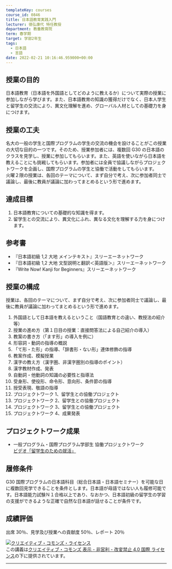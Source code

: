 ```yaml
---
templateKey: courses
course_id: 0846
title: 日本語教育実践入門
lecturer: 徳弘康代 特任教授
department: 教養教育院
term: 春学期
target: 学部2年生
tags:
  - 日本語
  - 言語
date: 2022-02-21 10:16:46.959000+00:00
---
```


## 授業の目的

日本語教育（日本語を外国語としてどのように教えるか）について実際の授業に参加しながら学びます。また、日本語教育の知識の獲得だけでなく、日本人学生と留学生の交流により、異文化理解を進め、グローバル人材としての基礎力を身につけます。

## 授業の工夫

名大の一般の学生と国際プログラムの学生の交流の機会を設けることがこの授業の大切な目的の一つです。そのため、授業参加者には、複数回 G30 の日本語のクラスを見学し、授業に参加してもらいます。また、英語を使いながら日本語を教えることにも挑戦してもらいます。参加者には全員で協議しながらプロジェクトワークを企画し、国際プログラムの学生と協働で活動をしてもらいます。  
火曜２限の授業は、各回のテーマについて、まず自分で考え、次に参加者同士で議論し、最後に教員が議論に加わってまとめるという形で進めます。

## 達成目標

1. 日本語教育についての基礎的な知識を得ます。
2. 留学生との交流により、異文化にふれ、異なる文化を理解する力を身につけます。

## 参考書

- 『日本語初級 1,2 大地 メインテキスト』スリーエーネットワーク
- 『日本語初級 1,2 大地 文型説明と翻訳＜英語版＞』スリーエーネットワーク
- 『Write Now! Kanji for Beginners』スリーエーネットワーク

## 授業の構成

授業は、各回のテーマについて、まず自分で考え、次に参加者同士で議論し、最後に教員が議論に加わってまとめるという形で進めます。

1. 外国語として日本語を教えるということ（国語教育との違い、教授法の紹介等）
2. 授業の進め方（第１日目の授業：直接問答法による自己紹介の導入）
3. 教案の書き方（「ます形」の導入を例に）
4. 形容詞・動詞の指導の概説
5. 「て形・た形」の指導、「辞書形・ない形」連体修飾の指導
6. 教案作成、模擬授業
7. 漢字の教え方（漢字圏、非漢字圏別の指導のポイント）
8. 漢字教材作成、発表
9. 自動詞・他動詞の知識の必要性と指導法
10. 受身形、使役形、命令形、意向形、条件節の指導
11. 授受表現、敬語の指導
12. プロジェクトワーク 1、留学生との協働プロジェクト
13. プロジェクトワーク 2、留学生との協働プロジェクト
14. プロジェクトワーク 3、留学生との協働プロジェクト
15. プロジェクトワーク 4、成果発表

## プロジェクトワーク成果

- 一般プログラム・国際プログラム学部生 協働プロジェクトワーク  
  [ビデオ「留学生のための就活」](https://nuvideo.media.nagoya-u.ac.jp/embed/8208887a1209159558176acdd2b8cdb2642b6c09)

## 履修条件

G30 国際プログラムの日本語科目（総合日本語・日本語セミナー）を可能な日に複数回見学できることを条件とします。日本語が母語ではない人も履修可能です。日本語能力試験Ｎ１合格以上であり、なおかつ、日本語初級の留学生の学習の支援ができるような正確で自然な日本語が話せることが条件です。

## 成績評価

出席 30％、見学及び授業への貢献度 50％、レポート 20％

<a rel="license" href="http://creativecommons.org/licenses/by-nc-nd/4.0/"><img alt="クリエイティブ・コモンズ・ライセンス" style="border-width:0;text-align:right;"  data-src="" src="https://i.creativecommons.org/l/by-nc-nd/4.0/88x31.png" /></a><br />この講義は<a rel="license" href="http://creativecommons.org/licenses/by-nc-nd/4.0/">クリエイティブ・コモンズ 表示 - 非営利 - 改変禁止 4.0 国際 ライセンス</a>の下に提供されています。

---
